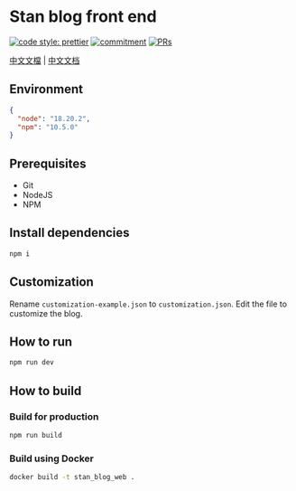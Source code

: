 # Stan blog front end

[![code style: prettier](https://img.shields.io/badge/code_style-prettier-ff69b4.svg?style=flat-square)](https://github.com/prettier/prettier)
[![commitment](https://img.shields.io/badge/commitizen-friendly-brightgreen.svg?style=flat-square)](http://commitizen.github.io/cz-cli/)
[![PRs](https://img.shields.io/badge/PRs-welcome-brightgreen.svg?style=flat-square)]()

[中文文檔](doc/README_TC.md) | [中文文档](doc/README_SC.md)

## Environment

```json
{
  "node": "18.20.2",
  "npm": "10.5.0"
}
```

## Prerequisites

- Git
- NodeJS
- NPM

## Install dependencies

```bash
npm i
```

## Customization

Rename `customization-example.json` to `customization.json`. Edit the file to customize the blog.

## How to run

```bash
npm run dev
```

## How to build

### Build for production

```bash
npm run build
```

### Build using Docker

```bash
docker build -t stan_blog_web .
```
